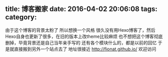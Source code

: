 title: 博客搬家
date: 2016-04-02 20:06:08
tags: 
category: 
---

由于这个博客的背景太粉了
所以想换一个风格
很久没有用Hexo博客了，然后Hexo自身也更新了很多，在旧的版本上改theme比较麻烦
也不想把这个博客彻底删掉，毕竟背景还是自己当年亲手写的
还有各个模块什么的，都是以前的回忆
于是就直接搬到另外一个站点去了
地址很接近 http://fionat.github.io/
欢迎访问


